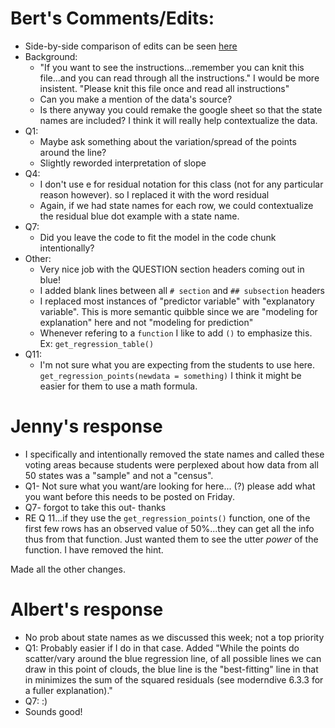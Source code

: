 # Bert's Comments/Edits:

* Side-by-side comparison of edits can be seen [here](https://github.com/rudeboybert/moderndive_labs/pull/4/files?utf8=%E2%9C%93&diff=split&w=1)
* Background:
    + "If you want to see the instructions...remember you can knit this file...and you can read through all the instructions." I would be more insistent. "Please knit this file once and read all instructions"
    + Can you make a mention of the data's source?
    + Is there anyway you could remake the google sheet so that the state names are included? I think it will really help contextualize the data.
* Q1:
    + Maybe ask something about the variation/spread of the points around the line?
    + Slightly reworded interpretation of slope
* Q4:
    + I don't use e for residual notation for this class (not for any particular reason however).  so I replaced it with the word residual
    + Again, if we had state names for each row, we could contextualize the residual blue dot example with a state name.
* Q7:
    + Did you leave the code to fit the model in the code chunk intentionally?
* Other:
    + Very nice job with the QUESTION section headers coming out in blue!
    + I added blank lines between all `# section` and `## subsection` headers
    + I replaced most instances of "predictor variable" with "explanatory variable". This is more semantic quibble since we are "modeling for explanation" here and not "modeling for prediction"
    + Whenever refering to a `function` I like to add `()` to emphasize this. Ex: `get_regression_table()`
* Q11:
    + I'm not sure what you are expecting from the students to use here. `get_regression_points(newdata = something)` I think it might be easier for them to use a math formula. 
    
# Jenny's response

* I specifically and intentionally removed the state names and called these voting areas because students were perplexed about how data from all 50 states was a "sample" and not a "census". 
* Q1- Not sure what you want/are looking for here... (?) please add what you want before this needs to be posted on Friday. 
* Q7- forgot to take this out- thanks
* RE Q 11...if they use the `get_regression_points()` function, one of the first few rows has an observed value of 50%...they can get all the info thus from that function. Just wanted them to see the utter *power* of the function. I have removed the hint. 

Made all the other changes. 

# Albert's response

* No prob about state names as we discussed this week; not a top priority
* Q1: Probably easier if I do in that case. Added "While the points do scatter/vary around the blue regression line, of all possible lines we can draw in this point of clouds, the blue line is the "best-fitting" line in that in minimizes the sum of the squared residuals (see moderndive 6.3.3 for a fuller explanation)."
* Q7: :)
* Sounds good!